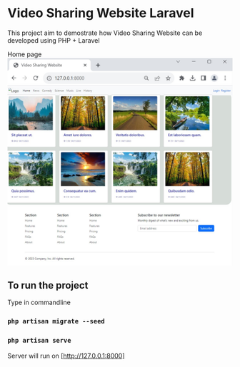 # Video Sharing Website Laravel
This project aim to demostrate how Video Sharing Website can be developed using PHP + Laravel

Home page
<img src="public/home.jpg">

## To run the project

Type in commandline

### `php artisan migrate --seed `

### `php artisan serve`

Server will run on [http://127.0.0.1:8000]
